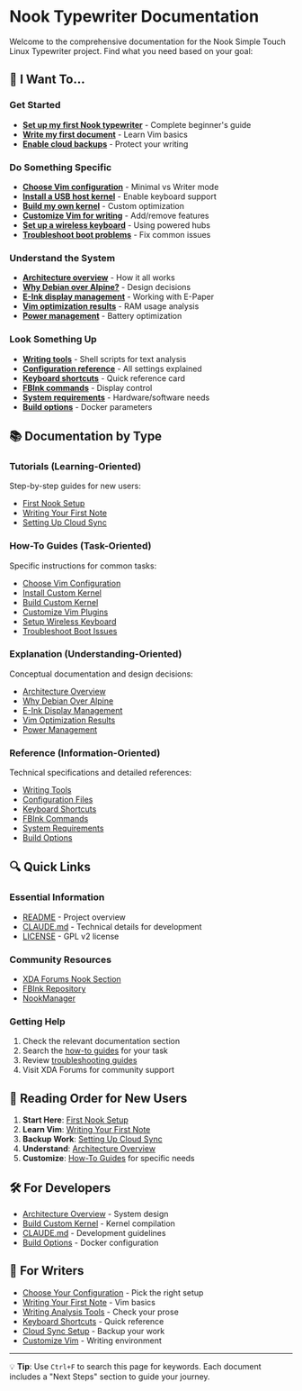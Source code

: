 # Nook Typewriter Documentation

Welcome to the comprehensive documentation for the Nook Simple Touch Linux Typewriter project. Find what you need based on your goal:

## 🚀 I Want To...

### Get Started
- **[Set up my first Nook typewriter](tutorials/01-first-nook-setup.md)** - Complete beginner's guide
- **[Write my first document](tutorials/02-writing-your-first-note.md)** - Learn Vim basics
- **[Enable cloud backups](tutorials/03-syncing-to-cloud.md)** - Protect your writing

### Do Something Specific
- **[Choose Vim configuration](how-to/choose-vim-configuration.md)** - Minimal vs Writer mode
- **[Install a USB host kernel](how-to/install-custom-kernel.md)** - Enable keyboard support
- **[Build my own kernel](how-to/build-custom-kernel.md)** - Custom optimization
- **[Customize Vim for writing](how-to/customize-vim-plugins.md)** - Add/remove features
- **[Set up a wireless keyboard](how-to/setup-wireless-keyboard.md)** - Using powered hubs
- **[Troubleshoot boot problems](how-to/troubleshoot-boot-issues.md)** - Fix common issues

### Understand the System
- **[Architecture overview](explanation/architecture-overview.md)** - How it all works
- **[Why Debian over Alpine?](explanation/why-debian-over-alpine.md)** - Design decisions
- **[E-Ink display management](explanation/e-ink-display-management.md)** - Working with E-Paper
- **[Vim optimization results](vim-optimization-results.md)** - RAM usage analysis
- **[Power management](explanation/power-management.md)** - Battery optimization

### Look Something Up
- **[Writing tools](reference/writing-tools.md)** - Shell scripts for text analysis
- **[Configuration reference](reference/configuration-files.md)** - All settings explained
- **[Keyboard shortcuts](reference/keyboard-shortcuts.md)** - Quick reference card
- **[FBInk commands](reference/fbink-commands.md)** - Display control
- **[System requirements](reference/system-requirements.md)** - Hardware/software needs
- **[Build options](reference/build-options.md)** - Docker parameters

## 📚 Documentation by Type

### Tutorials (Learning-Oriented)
Step-by-step guides for new users:
- [First Nook Setup](tutorials/01-first-nook-setup.md)
- [Writing Your First Note](tutorials/02-writing-your-first-note.md)  
- [Setting Up Cloud Sync](tutorials/03-syncing-to-cloud.md)

### How-To Guides (Task-Oriented)
Specific instructions for common tasks:
- [Choose Vim Configuration](how-to/choose-vim-configuration.md)
- [Install Custom Kernel](how-to/install-custom-kernel.md)
- [Build Custom Kernel](how-to/build-custom-kernel.md)
- [Customize Vim Plugins](how-to/customize-vim-plugins.md)
- [Setup Wireless Keyboard](how-to/setup-wireless-keyboard.md)
- [Troubleshoot Boot Issues](how-to/troubleshoot-boot-issues.md)

### Explanation (Understanding-Oriented)
Conceptual documentation and design decisions:
- [Architecture Overview](explanation/architecture-overview.md)
- [Why Debian Over Alpine](explanation/why-debian-over-alpine.md)
- [E-Ink Display Management](explanation/e-ink-display-management.md)
- [Vim Optimization Results](vim-optimization-results.md)
- [Power Management](explanation/power-management.md)

### Reference (Information-Oriented)
Technical specifications and detailed references:
- [Writing Tools](reference/writing-tools.md)
- [Configuration Files](reference/configuration-files.md)
- [Keyboard Shortcuts](reference/keyboard-shortcuts.md)
- [FBInk Commands](reference/fbink-commands.md)
- [System Requirements](reference/system-requirements.md)
- [Build Options](reference/build-options.md)

## 🔍 Quick Links

### Essential Information
- [README](../README.md) - Project overview
- [CLAUDE.md](../CLAUDE.md) - Technical details for development
- [LICENSE](../LICENSE) - GPL v2 license

### Community Resources  
- [XDA Forums Nook Section](https://forum.xda-developers.com/c/barnes-noble-nook-touch.1129/)
- [FBInk Repository](https://github.com/NiLuJe/FBInk)
- [NookManager](https://github.com/doozan/NookManager)

### Getting Help
1. Check the relevant documentation section
2. Search the [how-to guides](how-to/) for your task
3. Review [troubleshooting guides](how-to/troubleshoot-boot-issues.md)
4. Visit XDA Forums for community support

## 📖 Reading Order for New Users

1. **Start Here**: [First Nook Setup](tutorials/01-first-nook-setup.md)
2. **Learn Vim**: [Writing Your First Note](tutorials/02-writing-your-first-note.md)
3. **Backup Work**: [Setting Up Cloud Sync](tutorials/03-syncing-to-cloud.md)
4. **Understand**: [Architecture Overview](explanation/architecture-overview.md)
5. **Customize**: [How-To Guides](how-to/) for specific needs

## 🛠 For Developers

- [Architecture Overview](explanation/architecture-overview.md) - System design
- [Build Custom Kernel](how-to/build-custom-kernel.md) - Kernel compilation
- [CLAUDE.md](../CLAUDE.md) - Development guidelines
- [Build Options](reference/build-options.md) - Docker configuration

## 📱 For Writers

- [Choose Your Configuration](how-to/choose-vim-configuration.md) - Pick the right setup
- [Writing Your First Note](tutorials/02-writing-your-first-note.md) - Vim basics
- [Writing Analysis Tools](reference/writing-tools.md) - Check your prose
- [Keyboard Shortcuts](reference/keyboard-shortcuts.md) - Quick reference
- [Cloud Sync Setup](tutorials/03-syncing-to-cloud.md) - Backup your work
- [Customize Vim](how-to/customize-vim-plugins.md) - Writing environment

---

💡 **Tip**: Use `Ctrl+F` to search this page for keywords. Each document includes a "Next Steps" section to guide your journey.